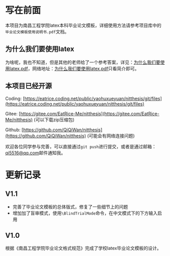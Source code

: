 # 写在前面

本项目为南昌工程学院latex本科毕业论文模板，详细使用方法请参考项目库中的`毕业论文模板使用说明书.pdf`文档。

## 为什么我们要使用latex

为啥呢，我也不知道，但是其他的老师给了一个参考答案，详见：[为什么我们要使用latex.pdf](https://eatrice.coding.net/public/yaohuxueyuan/nitthesis/git/files/master/doc/whyweshoulduselatex.pdf)，网络地址：[为什么我们要使用latex.pdf](https://yjshy.nwsuaf.edu.cn/docs/2019-04/20190416153810837639.pdf)只看简介即可。

## 本项目已经开源

Coding: [https://eatrice.coding.net/public/yaohuxueyuan/nitthesis/git/files](https://eatrice.coding.net/public/yaohuxueyuan/nitthesis/git/files)

Gitee: [https://gitee.com/EatRice-Me/nitthesis](https://gitee.com/EatRice-Me/nitthesis) (可以下载zip压缩包)

Github: [https://github.com/QiQiWan/nitthesis](https://github.com/QiQiWan/nitthesis) (可能会有网络连接问题)

欢迎各位同学参与完善，可以直接通过`git push`进行提交，或者是通过邮箱：[qi5516@qq.com](mailto:qi5516@qq.com)邮件通知我。

# 更新记录

## V1.1

- 完善了毕业论文模板的总体版式，修复了一些细节上的问题
- 增加加了盲审模式，使用`\BlindTrialMode`命令，在中文模式下的下方输入启用

## V1.0

根据《南昌工程学院毕业论文格式规范》完成了学校latex毕业论文模板的设计。
